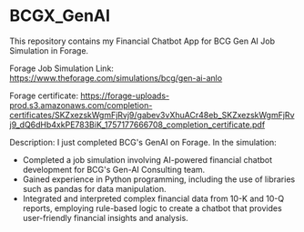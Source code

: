 # BCGX_GenAI
This repository contains my Financial Chatbot App for BCG Gen AI Job Simulation in Forage.


Forage Job Simulation Link: https://www.theforage.com/simulations/bcg/gen-ai-anlo

Forage certificate: https://forage-uploads-prod.s3.amazonaws.com/completion-certificates/SKZxezskWgmFjRvj9/gabev3vXhuACr48eb_SKZxezskWgmFjRvj9_dQ6dHb4xkPE783BiK_1757177666708_completion_certificate.pdf


Description:
I just completed BCG's GenAI on Forage. 
In the simulation:

 * Completed a job simulation involving AI-powered financial chatbot development
   for BCG's Gen-AI Consulting team.
 * Gained experience in Python programming, including the use of libraries such
   as pandas for data manipulation.
 * Integrated and interpreted complex financial data from 10-K and 10-Q reports,
   employing rule-based logic to create a chatbot that provides user-friendly
   financial insights and analysis.
